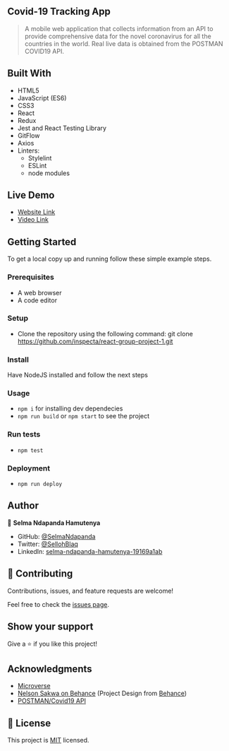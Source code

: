 ## Covid-19 Tracking App

> A mobile web application that collects information from an API to provide comprehensive data for the novel coronavirus for all the countries in the world. Real live data is obtained from the POSTMAN COVID19 API.

## Built With

- HTML5
- JavaScript (ES6)
- CSS3
- React
- Redux
- Jest and React Testing Library
- GitFlow
- Axios
- Linters:
  - Stylelint
  - ESLint
  - node modules

## Live Demo

- [Website Link](https://covid19-tracking-app1.netlify.app/)
- [Video Link](https://www.loom.com/share/75b42815526240a098ebf58b8e478366)

## Getting Started

To get a local copy up and running follow these simple example steps.

### Prerequisites

- A web browser
- A code editor

### Setup

- Clone the repository using the following command: git clone https://github.com/inspecta/react-group-project-1.git

### Install

Have NodeJS installed and follow the next steps

### Usage

- `npm i` for installing dev dependecies
- `npm run build` or `npm start` to see the project

### Run tests

- `npm test`

### Deployment

- `npm run deploy`

## Author

👤 **Selma Ndapanda Hamutenya**

- GitHub: [@SelmaNdapanda](https://github.com/SelmaNdapanda)
- Twitter: [@SellohBlaq](https://twitter.com/sellohBlaq)
- LinkedIn: [selma-ndapanda-hamutenya-19169a1ab](www.linkedin.com/in/selma-hamutenya)

## 🤝 Contributing

Contributions, issues, and feature requests are welcome!

Feel free to check the [issues page](../../issues/).

## Show your support

Give a ⭐️ if you like this project!

## Acknowledgments

- [Microverse](https://microverse.org)
- [Nelson Sakwa on Behance](https://www.behance.net/sakwadesignstudio) (Project Design from [Behance](https://www.behance.net/gallery/31579789/Ballhead-App-(Free-PSDs)))
- [POSTMAN/Covid19 API](https://api.covid19api.com/summary)

## 📝 License

This project is [MIT](./LICENSE) licensed.
